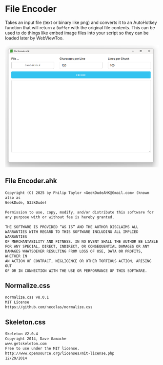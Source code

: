 
# File Encoder

Takes an input file (text or binary like png) and converts it to an AutoHotkey
function that will return a `Buffer` with the original file contents. This can
be used to do things like embed image files into your script so they can be
loaded later by WebViewToo.

![File Encoder](./File%20Encoder.png)

## File Encoder.ahk

```plain
Copyright (C) 2025 by Philip Taylor <GeekDudeAHK@Gmail.com> (known also as
GeekDude, G33kDude)

Permission to use, copy, modify, and/or distribute this software for
any purpose with or without fee is hereby granted.

THE SOFTWARE IS PROVIDED “AS IS” AND THE AUTHOR DISCLAIMS ALL
WARRANTIES WITH REGARD TO THIS SOFTWARE INCLUDING ALL IMPLIED WARRANTIES
OF MERCHANTABILITY AND FITNESS. IN NO EVENT SHALL THE AUTHOR BE LIABLE
FOR ANY SPECIAL, DIRECT, INDIRECT, OR CONSEQUENTIAL DAMAGES OR ANY
DAMAGES WHATSOEVER RESULTING FROM LOSS OF USE, DATA OR PROFITS, WHETHER IN
AN ACTION OF CONTRACT, NEGLIGENCE OR OTHER TORTIOUS ACTION, ARISING OUT
OF OR IN CONNECTION WITH THE USE OR PERFORMANCE OF THIS SOFTWARE.
```

## Normalize.css

```plain
normalize.css v8.0.1
MIT License
https://github.com/necolas/normalize.css
```

## Skeleton.css

```plain
Skeleton V2.0.4
Copyright 2014, Dave Gamache
www.getskeleton.com
Free to use under the MIT license.
http://www.opensource.org/licenses/mit-license.php
12/29/2014
```
